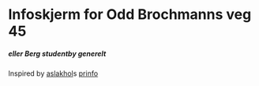 # Infoskjerm for Odd Brochmanns veg 45

##### eller Berg studentby generelt

Inspired by [aslakhol](https://www.github.com/aslakhol)s [prinfo](https://www.github.com/aslakhol/prinfo)
